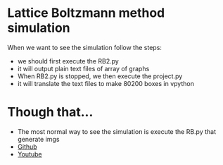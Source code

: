 # Lattice Boltzmann method simulation
When we want to see the simulation follow the steps:
+ we should first execute the RB2.py
+ it will output plain text files of array of graphs
+ When RB2.py is stopped, we then execute the project.py
+ it will translate the text files to make 80200 boxes in vpython

# Though that...
+ The most normal way to see the simulation is execute the RB.py that generate imgs
+ [Github](https://github.com/ChexterWang/Mushroom)
+ [Youtube](https://youtu.be/R-8uPQQRJKM)
